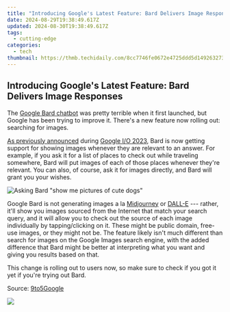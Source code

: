 ```yaml
---
title: "Introducing Google's Latest Feature: Bard Delivers Image Responses"
date: 2024-08-29T19:38:49.617Z
updated: 2024-08-30T19:38:49.617Z
tags:
  - cutting-edge
categories:
  - tech
thumbnail: https://thmb.techidaily.com/8cc7746fe0672e4725ddd5d1492632738fafd136f8e04394f483f1432a572415.png
---
```


## Introducing Google's Latest Feature: Bard Delivers Image Responses

The [Google Bard chatbot](https://youtube-video-recordings.techidaily.com/in-2024-enhance-branding-the-ultimate-guide-to-custom-urls-for-youtube/) was pretty terrible when it first launched, but Google has been trying to improve it. There's a new feature now rolling out: searching for images.

[As previously announced](https://visual-screen-recording.techidaily.com/updated-comprehensive-guide-to-capturing-lol-showdowns-for-2024/) during [Google I/O 2023](https://ai-video-apps.techidaily.com/new-2024-approved-color-correction-mastery-a-tutorial-on-matching-video-clips-in-final-cut-pro/), Bard is now getting support for showing images whenever they are relevant to an answer. For example, if you ask it for a list of places to check out while traveling somewhere, Bard will put images of each of those places whenever they're relevant. You can also, of course, ask it for images directly, and Bard will grant you your wishes.

![Asking Bard "show me pictures of cute dogs"](https://static1.howtogeekimages.com/wordpress/wp-content/uploads/2023/05/Screenshot-2023-05-24-at-11.02.12-AM.png) 

 Google Bard is not generating images a la [Midjourney](https://howto.techidaily.com/google-play-services-wont-update-12-fixes-are-here-on-motorola-moto-g73-5g-drfone-by-drfone-fix-android-problems-fix-android-problems/) or [DALL-E](https://facebook-video-footage.techidaily.com/unveiling-distinctions-a-look-at-youtube-and-dailymention-for-2024/) \--- rather, it'll show you images sourced from the Internet that match your search query, and it will allow you to check out the source of each image individually by tapping/clicking on it. These might be public domain, free-use images, or they might not be. The feature likely isn't much different than search for images on the Google Images search engine, with the added difference that Bard might be better at interpreting what you want and giving you results based on that.

 This change is rolling out to users now, so make sure to check if you got it yet if you're trying out Bard.

 Source: [9to5Google](https://9to5google.com/2023/05/23/google-bard-images/)

<ins class="adsbygoogle"
     style="display:block"
     data-ad-format="autorelaxed"
     data-ad-client="ca-pub-7571918770474297"
     data-ad-slot="1223367746"></ins>



<ins class="adsbygoogle"
     style="display:block"
     data-ad-client="ca-pub-7571918770474297"
     data-ad-slot="8358498916"
     data-ad-format="auto"
     data-full-width-responsive="true"></ins>



<!-- affiliate ads begin -->
<a href="https://shop.systoolsgroup.com/affiliate.php?ACCOUNT=SYSTOOBY&AFFILIATE=108875&PATH=https%3A%2F%2Fwww.systoolsgroup.com%3FAFFILIATE%3D108875%26RESOURCE%3D%2BSysTools%2BPDF%2BUnlocker"><img src="https://www.systoolsgroup.com/box/pdf-unlocker.png" border="0"></a>
<!-- affiliate ads end -->